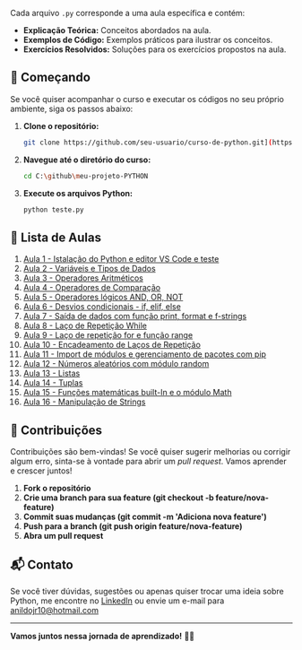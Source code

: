 
Cada arquivo `.py` corresponde a uma aula específica e contém:

- **Explicação Teórica:** Conceitos abordados na aula.
- **Exemplos de Código:** Exemplos práticos para ilustrar os conceitos.
- **Exercícios Resolvidos:** Soluções para os exercícios propostos na aula.

## 🚀 Começando

Se você quiser acompanhar o curso e executar os códigos no seu próprio ambiente, siga os passos abaixo:

1. **Clone o repositório:**
    ```bash
    git clone https://github.com/seu-usuario/curso-de-python.git](https://github.com/Anildojr10/meu-projeto-PYTHON.git
    ```
2. **Navegue até o diretório do curso:**
    ```bash
    cd C:\github\meu-projeto-PYTHON
    ```
3. **Execute os arquivos Python:**
    ```bash
    python teste.py
    ```

## 📝 Lista de Aulas

1. [Aula 1 - Istalação do Python e editor VS Code e teste](teste.py)
2. [Aula 2 - Variáveis e Tipos de Dados](variaveis.py)
3. [Aula 3 - Operadores Aritméticos](operadores_aritmeticos.py)
4. [Aula 4 - Operadores de Comparação](operadores-comparacao.py)
5. [Aula 5 - Operadores lógicos AND, OR, NOT](operadores-logicos.py)
6. [Aula 6 - Desvios condicionais - if, elif, else](condicionais.py)
7. [Aula 7 - Saída de dados com função print, format e f-strings](print.py)
8. [Aula 8 - Laço de Repetição While](while.py)
9. [Aula 9 - Laço de repetição for e função range](for.py)
10. [Aula 10 - Encadeamento de Laços de Repetição](laços_encadeados.py)
11. [Aula 11 - Import de módulos e gerenciamento de pacotes com pip](modulos.py)
12. [Aula 12 - Números aleatórios com módulo random](aleatorios.py)
13. [Aula 13 - Listas](lista.py)
14. [Aula 14 - Tuplas](tuplas.py)
15. [Aula 15 - Funções matemáticas built-In e o módulo Math](matemática.py)
16. [Aula 16 - Manipulação de Strings](strings.py)


## 🤝 Contribuições

Contribuições são bem-vindas! Se você quiser sugerir melhorias ou corrigir algum erro, sinta-se à vontade para abrir um *pull request*. Vamos aprender e crescer juntos!

1. **Fork o repositório**
2. **Crie uma branch para sua feature (git checkout -b feature/nova-feature)**
3. **Commit suas mudanças (git commit -m 'Adiciona nova feature')**
4. **Push para a branch (git push origin feature/nova-feature)**
5. **Abra um pull request**

## 📬 Contato

Se você tiver dúvidas, sugestões ou apenas quiser trocar uma ideia sobre Python, me encontre no [LinkedIn](https://www.linkedin.com/in/anildo-jer%C3%B4nimo-silva-junior-211781137/) ou envie um e-mail para anildojr10@hotmail.com

---

**Vamos juntos nessa jornada de aprendizado!** 🚀🐍


